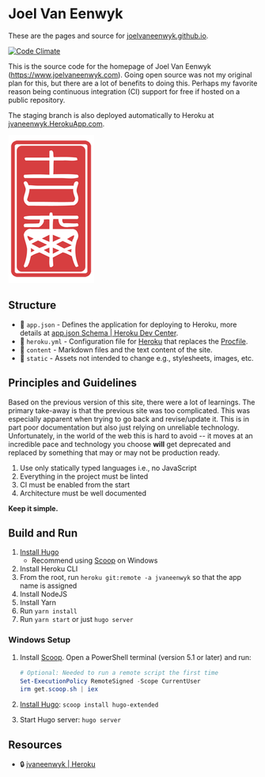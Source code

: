 # Joel Van Eenwyk

These are the pages and source for [joelvaneenwyk.github.io](https://joelvaneenwyk.github.io/).

[![Code Climate](https://codeclimate.com/github/joelvaneenwyk/homepage/badges/gpa.svg)](https://codeclimate.com/github/joelvaneenwyk/homepage)

This is the source code for the homepage of Joel Van Eenwyk (<https://www.joelvaneenwyk.com>). Going open source was not my original plan for this, but there are a lot of benefits to doing this. Perhaps my favorite reason being continuous integration (CI) support for free if hosted on a public repository.

The staging branch is also deployed automatically to Heroku at [jvaneenwyk.HerokuApp.com](http://jvaneenwyk.herokuapp.com/).

![Joel Van Eenwyk](static/images/jve_stamp.png)

## Structure

* 📃 `app.json` - Defines the application for deploying to Heroku, more details at [app.json Schema | Heroku Dev Center](https://devcenter.heroku.com/articles/app-json-schema).
* 📃 `heroku.yml` - Configuration file for [Heroku](https://devcenter.heroku.com/articles/build-docker-images-heroku-yml) that replaces the [Procfile](https://devcenter.heroku.com/articles/procfile#procfile-and-heroku-yml).
* 📁 `content` - Markdown files and the text content of the site.
* 📁 `static` - Assets not intended to change e.g., stylesheets, images,
etc.

## Principles and Guidelines

Based on the previous version of this site, there were a lot of learnings. The primary take-away is that the previous site was too complicated. This was especially apparent when trying to go back and revise/update it. This is in part poor documentation but also just relying on unreliable technology. Unfortunately, in the world of the web this is hard to avoid -- it moves at an incredible pace and technology you choose **will** get deprecated and replaced by something that may or may not be production ready.

1. Use only statically typed languages i.e., no JavaScript
2. Everything in the project must be linted
3. CI must be enabled from the start
4. Architecture must be well documented

**Keep it simple.**

## Build and Run

1. [Install Hugo](https://gohugo.io/getting-started/installing/)
    * Recommend using [Scoop](https://scoop.sh/) on Windows
2. Install Heroku CLI
3. From the root, run `heroku git:remote -a jvaneenwyk` so that the app name is assigned
4. Install NodeJS
5. Install Yarn
6. Run `yarn install`
7. Run `yarn start` or just `hugo server`

### Windows Setup

1. Install [Scoop](https://scoop.sh/). Open a PowerShell terminal (version 5.1 or later) and run:

    ```powershell
    # Optional: Needed to run a remote script the first time
    Set-ExecutionPolicy RemoteSigned -Scope CurrentUser
    irm get.scoop.sh | iex
    ```

2. [Install Hugo](https://gohugo.io/getting-started/installing/): `scoop install hugo-extended`
3. Start Hugo server: `hugo server`

## Resources

* 🔒 [jvaneenwyk | Heroku](https://dashboard.heroku.com/apps/jvaneenwyk)

